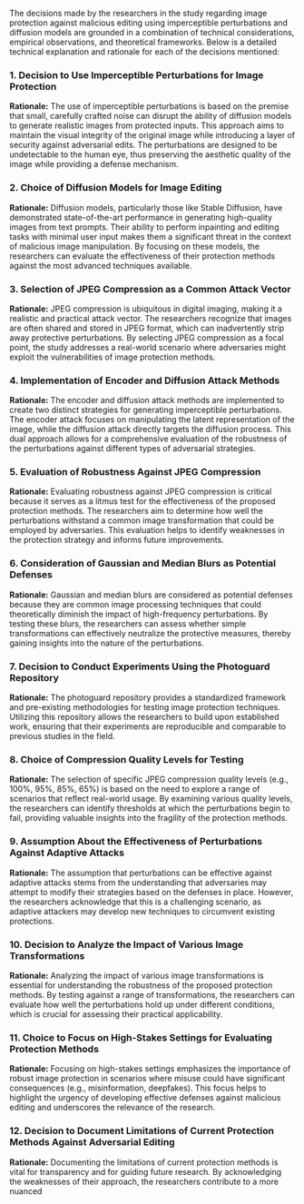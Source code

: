 The decisions made by the researchers in the study regarding image protection against malicious editing using imperceptible perturbations and diffusion models are grounded in a combination of technical considerations, empirical observations, and theoretical frameworks. Below is a detailed technical explanation and rationale for each of the decisions mentioned:

### 1. Decision to Use Imperceptible Perturbations for Image Protection
**Rationale:** The use of imperceptible perturbations is based on the premise that small, carefully crafted noise can disrupt the ability of diffusion models to generate realistic images from protected inputs. This approach aims to maintain the visual integrity of the original image while introducing a layer of security against adversarial edits. The perturbations are designed to be undetectable to the human eye, thus preserving the aesthetic quality of the image while providing a defense mechanism.

### 2. Choice of Diffusion Models for Image Editing
**Rationale:** Diffusion models, particularly those like Stable Diffusion, have demonstrated state-of-the-art performance in generating high-quality images from text prompts. Their ability to perform inpainting and editing tasks with minimal user input makes them a significant threat in the context of malicious image manipulation. By focusing on these models, the researchers can evaluate the effectiveness of their protection methods against the most advanced techniques available.

### 3. Selection of JPEG Compression as a Common Attack Vector
**Rationale:** JPEG compression is ubiquitous in digital imaging, making it a realistic and practical attack vector. The researchers recognize that images are often shared and stored in JPEG format, which can inadvertently strip away protective perturbations. By selecting JPEG compression as a focal point, the study addresses a real-world scenario where adversaries might exploit the vulnerabilities of image protection methods.

### 4. Implementation of Encoder and Diffusion Attack Methods
**Rationale:** The encoder and diffusion attack methods are implemented to create two distinct strategies for generating imperceptible perturbations. The encoder attack focuses on manipulating the latent representation of the image, while the diffusion attack directly targets the diffusion process. This dual approach allows for a comprehensive evaluation of the robustness of the perturbations against different types of adversarial strategies.

### 5. Evaluation of Robustness Against JPEG Compression
**Rationale:** Evaluating robustness against JPEG compression is critical because it serves as a litmus test for the effectiveness of the proposed protection methods. The researchers aim to determine how well the perturbations withstand a common image transformation that could be employed by adversaries. This evaluation helps to identify weaknesses in the protection strategy and informs future improvements.

### 6. Consideration of Gaussian and Median Blurs as Potential Defenses
**Rationale:** Gaussian and median blurs are considered as potential defenses because they are common image processing techniques that could theoretically diminish the impact of high-frequency perturbations. By testing these blurs, the researchers can assess whether simple transformations can effectively neutralize the protective measures, thereby gaining insights into the nature of the perturbations.

### 7. Decision to Conduct Experiments Using the Photoguard Repository
**Rationale:** The photoguard repository provides a standardized framework and pre-existing methodologies for testing image protection techniques. Utilizing this repository allows the researchers to build upon established work, ensuring that their experiments are reproducible and comparable to previous studies in the field.

### 8. Choice of Compression Quality Levels for Testing
**Rationale:** The selection of specific JPEG compression quality levels (e.g., 100%, 95%, 85%, 65%) is based on the need to explore a range of scenarios that reflect real-world usage. By examining various quality levels, the researchers can identify thresholds at which the perturbations begin to fail, providing valuable insights into the fragility of the protection methods.

### 9. Assumption About the Effectiveness of Perturbations Against Adaptive Attacks
**Rationale:** The assumption that perturbations can be effective against adaptive attacks stems from the understanding that adversaries may attempt to modify their strategies based on the defenses in place. However, the researchers acknowledge that this is a challenging scenario, as adaptive attackers may develop new techniques to circumvent existing protections.

### 10. Decision to Analyze the Impact of Various Image Transformations
**Rationale:** Analyzing the impact of various image transformations is essential for understanding the robustness of the proposed protection methods. By testing against a range of transformations, the researchers can evaluate how well the perturbations hold up under different conditions, which is crucial for assessing their practical applicability.

### 11. Choice to Focus on High-Stakes Settings for Evaluating Protection Methods
**Rationale:** Focusing on high-stakes settings emphasizes the importance of robust image protection in scenarios where misuse could have significant consequences (e.g., misinformation, deepfakes). This focus helps to highlight the urgency of developing effective defenses against malicious editing and underscores the relevance of the research.

### 12. Decision to Document Limitations of Current Protection Methods Against Adversarial Editing
**Rationale:** Documenting the limitations of current protection methods is vital for transparency and for guiding future research. By acknowledging the weaknesses of their approach, the researchers contribute to a more nuanced